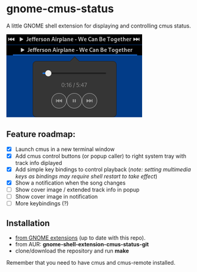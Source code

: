 # gnome-cmus-status
A little GNOME shell extension for displaying and controlling cmus status.

![Screenshot](screenshot1.png)

## Feature roadmap:
- [x] Launch cmus in a new terminal window
- [x] Add cmus control buttons (or popup caller) to right system tray with track info diplayed
- [x] Add simple key bindings to control playback (_note: setting multimedia keys as bindings may require shell restart to take effect_)
- [x] Show a notification when the song changes
- [ ] Show cover image / extended track info in popup
- [ ] Show cover image in notification
- [ ] More keybindings (?)

## Installation

* [from GNOME extensions](https://extensions.gnome.org/extension/1934/cmus-status/) (up to date with this repo).
* from AUR: **gnome-shell-extension-cmus-status-git**
* clone/download the repository and run **make**

Remember that you need to have cmus and cmus-remote installed.
